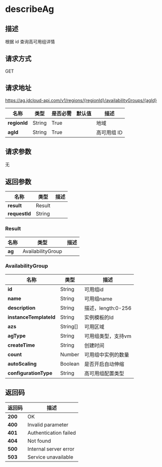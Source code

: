 # describeAg


## 描述
根据 id 查询高可用组详情

## 请求方式
GET

## 请求地址
https://ag.jdcloud-api.com/v1/regions/{regionId}/availabilityGroups/{agId}

|名称|类型|是否必需|默认值|描述|
|---|---|---|---|---|
|**regionId**|String|True| |地域|
|**agId**|String|True| |高可用组 ID|

## 请求参数
无


## 返回参数
|名称|类型|描述|
|---|---|---|
|**result**|Result| |
|**requestId**|String| |

### Result
|名称|类型|描述|
|---|---|---|
|**ag**|AvailabilityGroup| |
### AvailabilityGroup
|名称|类型|描述|
|---|---|---|
|**id**|String|可用组id|
|**name**|String|可用组name|
|**description**|String|描述，length:0-256|
|**instanceTemplateId**|String|实例模板的Id|
|**azs**|String[]|可用区域|
|**agType**|String|可用组类型，支持vm|
|**createTime**|String|创建时间|
|**count**|Number|可用组中实例的数量|
|**autoScaling**|Boolean|是否开启自动伸缩|
|**configurationType**|String|高可用组配置类型|


## 返回码
|返回码|描述|
|---|---|
|**200**|OK|
|**400**|Invalid parameter|
|**401**|Authentication failed|
|**404**|Not found|
|**500**|Internal server error|
|**503**|Service unavailable|
